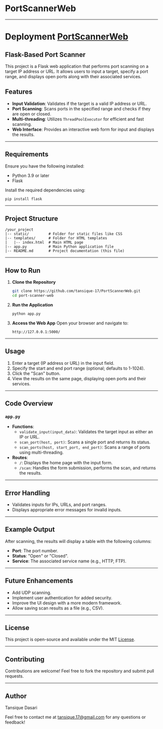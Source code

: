 # PortScannerWeb

---
# Deployment  [PortScannerWeb](https://portscannerweb.onrender.com/)
## Flask-Based Port Scanner

This project is a Flask web application that performs port scanning on a target IP address or URL. It allows users to input a target, specify a port range, and displays open ports along with their associated services.

## Features

- **Input Validation**: Validates if the target is a valid IP address or URL.
- **Port Scanning**: Scans ports in the specified range and checks if they are open or closed.
- **Multi-threading**: Utilizes `ThreadPoolExecutor` for efficient and fast scanning.
- **Web Interface**: Provides an interactive web form for input and displays the results.

---

## Requirements

Ensure you have the following installed:

- Python 3.9 or later
- Flask

Install the required dependencies using:

```bash
pip install flask
```

---

## Project Structure

```
/your_project
|-- static/         # Folder for static files like CSS
|-- templates/      # Folder for HTML templates
|   |-- index.html  # Main HTML page
|-- app.py          # Main Python application file
|-- README.md       # Project documentation (this file)
```

---

## How to Run

1. **Clone the Repository**
   ```bash
   git clone https://github.com/tansique-17/PortScannerWeb.git
   cd port-scanner-web
   ```

2. **Run the Application**
   ```bash
   python app.py
   ```

3. **Access the Web App**
   Open your browser and navigate to:
   ```
   http://127.0.0.1:5000/
   ```

---

## Usage

1. Enter a target (IP address or URL) in the input field.
2. Specify the start and end port range (optional; defaults to 1-1024).
3. Click the "Scan" button.
4. View the results on the same page, displaying open ports and their services.

---

## Code Overview

### `app.py`
- **Functions**:
  - `validate_input(input_data)`: Validates the target input as either an IP or URL.
  - `scan_port(host, port)`: Scans a single port and returns its status.
  - `scan_ports(host, start_port, end_port)`: Scans a range of ports using multi-threading.
- **Routes**:
  - `/`: Displays the home page with the input form.
  - `/scan`: Handles the form submission, performs the scan, and returns the results.

---

## Error Handling

- Validates inputs for IPs, URLs, and port ranges.
- Displays appropriate error messages for invalid inputs.

---

## Example Output

After scanning, the results will display a table with the following columns:

- **Port**: The port number.
- **Status**: "Open" or "Closed".
- **Service**: The associated service name (e.g., HTTP, FTP).

---

## Future Enhancements

- Add UDP scanning.
- Implement user authentication for added security.
- Improve the UI design with a more modern framework.
- Allow saving scan results as a file (e.g., CSV).

---

## License

This project is open-source and available under the MIT [License](https://github.com/tansique-17/PortScannerWeb/blob/main/LICENSE).

---

## Contributing

Contributions are welcome! Feel free to fork the repository and submit pull requests.

---

## Author

Tansique Dasari

Feel free to contact me at [tansique.17@gmail.com](mailto:tansique.17@gmail.com) for any questions or feedback!

